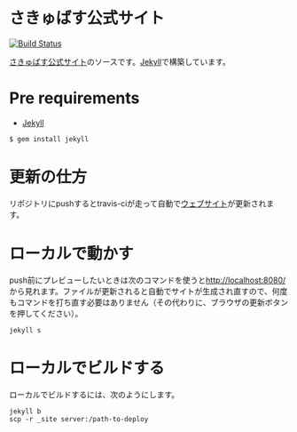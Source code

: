 # さきゅばす公式サイト

[![Build Status](https://travis-ci.org/Saccubus/saccubus.github.io.svg?branch=master)](https://travis-ci.org/Saccubus/saccubus.github.io)

[さきゅばす公式サイト](saccubus.osdn.jp)のソースです。[Jekyll](https://jekyllrb.com/)で構築しています。

# Pre requirements

 - [Jekyll](https://jekyllrb.com/docs/installation/)

 ```
 $ gem install jekyll
 ```

# 更新の仕方

リポジトリにpushするとtravis-ciが走って自動で[ウェブサイト](saccubus.osdn.jp)が更新されます。

# ローカルで動かす

push前にプレビューしたいときは次のコマンドを使うと[http://localhost:8080/](http://localhost:8080/)から見れます。ファイルが更新されると自動でサイトが生成され直すので、何度もコマンドを打ち直す必要はありません（その代わりに、ブラウザの更新ボタンを押してください）。

```
jekyll s
```

# ローカルでビルドする

ローカルでビルドするには、次のようにします。

```
jekyll b
scp -r _site server:/path-to-deploy
```
